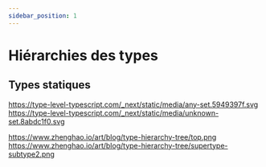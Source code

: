 ```yaml
---
sidebar_position: 1
---
```


# Hiérarchies des types

## Types statiques

https://type-level-typescript.com/_next/static/media/any-set.5949397f.svg
https://type-level-typescript.com/_next/static/media/unknown-set.8abdc1f0.svg

https://www.zhenghao.io/art/blog/type-hierarchy-tree/top.png
https://www.zhenghao.io/art/blog/type-hierarchy-tree/supertype-subtype2.png
